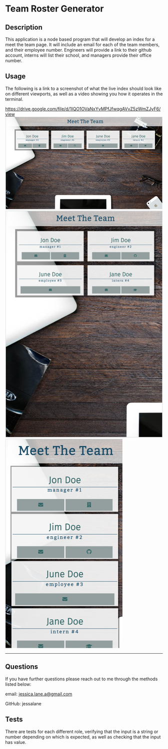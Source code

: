 
  # Team Roster Generator

  ## Description
  This application is a node based program that will develop an index for a meet the team page. It will include an email for each of the team members, and their employee number. Engineers will provide a link to their github account, interns will list their school, and managers provide their office number.

  ## Usage
  The following is a link to a screenshot of what the live index should look like on different viewports, as well as a video showing you how it operates in the terminal.

https://drive.google.com/file/d/1IQO1OVaNxYvMPfJfwqgAVvZ5zWmZJyF6/view
  ![screenshot](./images/full%20size%20screenshot.png)
  ![screenshot](./images/mid%20size%20screenshot.png)
  ![screenshot](./images/small%20size%20screenshot.png)
  

  ---

  ## Questions
  If you have further questions please reach out to me through the methods listed below:

  email: jessica.lane.a@gmail.com

  GitHub: jessalane

   
  ## Tests
  There are tests for each different role, verifying that the input is a string or number depending on which is expected, as well as checking that the input has value.
  
